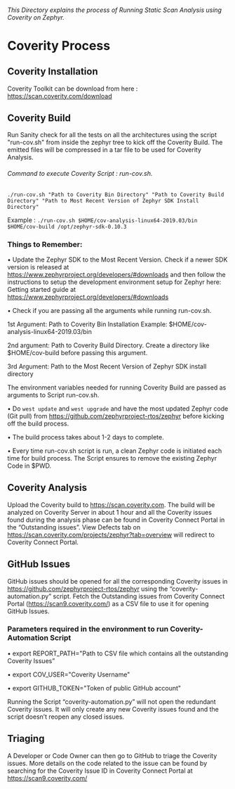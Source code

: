 ###### This Directory explains the process of Running Static Scan Analysis using Coverity on Zephyr. 

# Coverity Process

## Coverity Installation

Coverity Toolkit can be download from here : https://scan.coverity.com/download

## Coverity Build
Run Sanity check for all the tests on all the architectures using the script "run-cov.sh" from inside the zephyr tree to kick off the Coverity Build. The emitted files will be compressed in a tar file to be used for Coverity Analysis.

###### Command to execute Coverity Script : run-cov.sh.

``` ./run-cov.sh "Path to Coverity Bin Directory" "Path to Coverity Build Directory" "Path to Most Recent Version of Zephyr SDK Install Directory" ```

Example : ``` ./run-cov.sh $HOME/cov-analysis-linux64-2019.03/bin $HOME/cov-build /opt/zephyr-sdk-0.10.3 ```


### Things to Remember:
•	Update the Zephyr SDK to the Most Recent Version. Check if a newer SDK version is released at https://www.zephyrproject.org/developers/#downloads and then follow the instructions to setup the development environment setup for Zephyr here: Getting started guide at https://www.zephyrproject.org/developers/#downloads

•	Check if you are passing all the arguments while running run-cov.sh. 

1st Argument:  Path to Coverity Bin Installation Example: $HOME/cov-analysis-linux64-2019.03/bin

2nd argument:  Path to Coverity Build Directory. Create a directory like $HOME/cov-build before passing this argument.

3rd Argument:  Path to the Most Recent Version of Zephyr SDK install directory

The environment variables needed for running Coverity Build are passed as arguments to Script run-cov.sh.

•	Do ```west update``` and ```west upgrade``` and have the most updated Zephyr code (Git pull) from https://github.com/zephyrproject-rtos/zephyr before kicking off the build process. 

•	The build process takes about 1-2 days to complete.

•	Every time run-cov.sh script is run, a clean Zephyr code is initiated each time for build process. The Script ensures to remove the existing Zephyr Code in $PWD.


## Coverity Analysis
Upload the Coverity build to https://scan.coverity.com. The build will be analyzed on Coverity Server in about 1 hour and all the Coverity issues found during the analysis phase can be found in Coverity Connect Portal in the “Outstanding issues”.  View Defects tab on https://scan.coverity.com/projects/zephyr?tab=overview will redirect to Coverity Connect Portal. 

## GitHub Issues

GitHub issues should be opened for all the corresponding Coverity issues in https://github.com/zephyrproject-rtos/zephyr using the “coverity-automation.py” script. Fetch the Outstanding issues from Coverity Connect Portal (https://scan9.coverity.com/) as a CSV file to use it for opening GitHub Issues.

### Parameters required in the environment to run Coverity-Automation Script

•	export REPORT_PATH="Path to CSV file which contains all the outstanding Coverity Issues”

•	export COV_USER="Coverity Username"

•	export GITHUB_TOKEN="Token of public GitHub account"
 
            
Running the Script “coverity-automation.py” will not open the redundant Coverity issues. It will only create any new Coverity issues found and the script doesn’t reopen any closed issues.

## Triaging

A Developer or Code Owner can then go to GitHub to triage the Coverity issues. More details on the code related to the issue can be found by searching for the Coverity Issue ID in Coverity Connect Portal at https://scan9.coverity.com/

